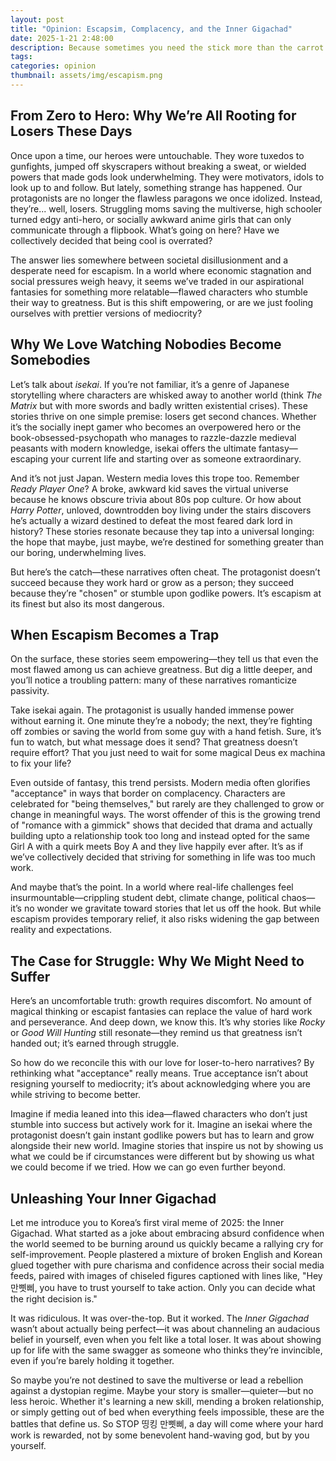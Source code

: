 ```yaml
---
layout: post
title: "Opinion: Escapsim, Complacency, and the Inner Gigachad"
date: 2025-1-21 2:48:00
description: Because sometimes you need the stick more than the carrot
tags:
categories: opinion
thumbnail: assets/img/escapism.png
---
```


## From Zero to Hero: Why We’re All Rooting for Losers These Days

Once upon a time, our heroes were untouchable. They wore tuxedos to gunfights, jumped off skyscrapers without breaking a sweat, or wielded powers that made gods look underwhelming. They were motivators, idols to look up to and follow. But lately, something strange has happened. Our protagonists are no longer the flawless paragons we once idolized. Instead, they’re... well, losers. Struggling moms saving the multiverse, high schooler turned edgy anti-hero, or socially awkward anime girls that can only communicate through a flipbook. What’s going on here? Have we collectively decided that being cool is overrated?

The answer lies somewhere between societal disillusionment and a desperate need for escapism. In a world where economic stagnation and social pressures weigh heavy, it seems we’ve traded in our aspirational fantasies for something more relatable—flawed characters who stumble their way to greatness. But is this shift empowering, or are we just fooling ourselves with prettier versions of mediocrity?

## Why We Love Watching Nobodies Become Somebodies

Let’s talk about _isekai_. If you’re not familiar, it’s a genre of Japanese storytelling where characters are whisked away to another world (think _The Matrix_ but with more swords and badly written existential crises). These stories thrive on one simple premise: losers get second chances. Whether it’s the socially inept gamer who becomes an overpowered hero or the book-obsessed-psychopath who manages to razzle-dazzle medieval peasants with modern knowledge, isekai offers the ultimate fantasy—escaping your current life and starting over as someone extraordinary.

And it’s not just Japan. Western media loves this trope too. Remember _Ready Player One_? A broke, awkward kid saves the virtual universe because he knows obscure trivia about 80s pop culture. Or how about _Harry Potter_, unloved, downtrodden boy living under the stairs discovers he’s actually a wizard destined to defeat the most feared dark lord in history? These stories resonate because they tap into a universal longing: the hope that maybe, just maybe, we’re destined for something greater than our boring, underwhelming lives.

But here’s the catch—these narratives often cheat. The protagonist doesn’t succeed because they work hard or grow as a person; they succeed because they’re "chosen" or stumble upon godlike powers. It’s escapism at its finest but also its most dangerous.

## When Escapism Becomes a Trap

On the surface, these stories seem empowering—they tell us that even the most flawed among us can achieve greatness. But dig a little deeper, and you’ll notice a troubling pattern: many of these narratives romanticize passivity.

Take isekai again. The protagonist is usually handed immense power without earning it. One minute they’re a nobody; the next, they’re fighting off zombies or saving the world from some guy with a hand fetish. Sure, it’s fun to watch, but what message does it send? That greatness doesn’t require effort? That you just need to wait for some magical Deus ex machina to fix your life?

Even outside of fantasy, this trend persists. Modern media often glorifies "acceptance" in ways that border on complacency. Characters are celebrated for "being themselves," but rarely are they challenged to grow or change in meaningful ways. The worst offender of this is the growing trend of "romance with a gimmick" shows that decided that drama and actually building upto a relationship took too long and instead opted for the same Girl A with a quirk meets Boy A and they live happily ever after. It’s as if we’ve collectively decided that striving for something in life was too much work.

And maybe that’s the point. In a world where real-life challenges feel insurmountable—crippling student debt, climate change, political chaos—it’s no wonder we gravitate toward stories that let us off the hook. But while escapism provides temporary relief, it also risks widening the gap between reality and expectations.

## The Case for Struggle: Why We Might Need to Suffer

Here’s an uncomfortable truth: growth requires discomfort. No amount of magical thinking or escapist fantasies can replace the value of hard work and perseverance. And deep down, we know this. It’s why stories like _Rocky_ or _Good Will Hunting_ still resonate—they remind us that greatness isn’t handed out; it’s earned through struggle.

So how do we reconcile this with our love for loser-to-hero narratives? By rethinking what "acceptance" really means. True acceptance isn’t about resigning yourself to mediocrity; it’s about acknowledging where you are while striving to become better.

Imagine if media leaned into this idea—flawed characters who don’t just stumble into success but actively work for it. Imagine an isekai where the protagonist doesn’t gain instant godlike powers but has to learn and grow alongside their new world. Imagine stories that inspire us not by showing us what we could be if circumstances were different but by showing us what we could become if we tried. How we can go even further beyond.

## Unleashing Your Inner Gigachad

Let me introduce you to Korea’s first viral meme of 2025: the Inner Gigachad. What started as a joke about embracing absurd confidence when the world seemed to be burning around us quickly became a rallying cry for self-improvement. People plastered a mixture of broken English and Korean glued together with pure charisma and confidence across their social media feeds, paired with images of chiseled figures captioned with lines like, "Hey 만삣삐, you have to trust yourself to take action. Only you can decide what the right decision is."

It was ridiculous. It was over-the-top. But it worked. The _Inner Gigachad_ wasn’t about actually being perfect—it was about channeling an audacious belief in yourself, even when you felt like a total loser. It was about showing up for life with the same swagger as someone who thinks they’re invincible, even if you’re barely holding it together.

So maybe you’re not destined to save the multiverse or lead a rebellion against a dystopian regime. Maybe your story is smaller—quieter—but no less heroic. Whether it's learning a new skill, mending a broken relationship, or simply getting out of bed when everything feels impossible, these are the battles that define us. So STOP 띵킹 만삣삐, a day will come where your hard work is rewarded, not by some benevolent hand-waving god, but by you yourself.
